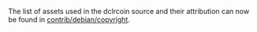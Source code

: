 The list of assets used in the dclrcoin source and their attribution can now be found in [contrib/debian/copyright](../contrib/debian/copyright).
